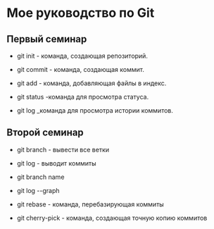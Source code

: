 # Мое руководство по Git

## Первый семинар
* git init - команда, создающая репозиторий.

* git commit - команда, создающая коммит.

* git add - команда, добавляющая файлы в индекс.

* git status -команда для просмотра статуса.

* git log _команда для просмотра истории коммитов.

## Второй семинар

* git branch - вывести все ветки

* git log - выводит коммиты

* git branch name

* git log --graph

* git rebase - команда, перебазирующая коммиты

* git cherry-pick - команда, создающая точную копию коммитов
